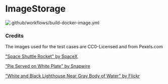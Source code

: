 # ImageStorage

![.github/workflows/build-docker-image.yml](https://github.com/MSDO-ImageHost/ImageStorage/workflows/.github/workflows/build-docker-image.yml/badge.svg)

### Credits

The images used for the test cases are CC0-Licensed and from Pexels.com

["Space Shuttle Rocket" by SpaceX](https://www.pexels.com/photo/space-shuttle-rocket-586031/)

["Pie Served on White Plate" by Snapwire](https://www.pexels.com/photo/blueberry-breakfast-cream-delicious-349728/)

["White and Black Lighthouse Near Gray Body of Water" by Flickr](https://www.pexels.com/photo/white-and-black-lighthouse-near-gray-body-of-water-153653/)
